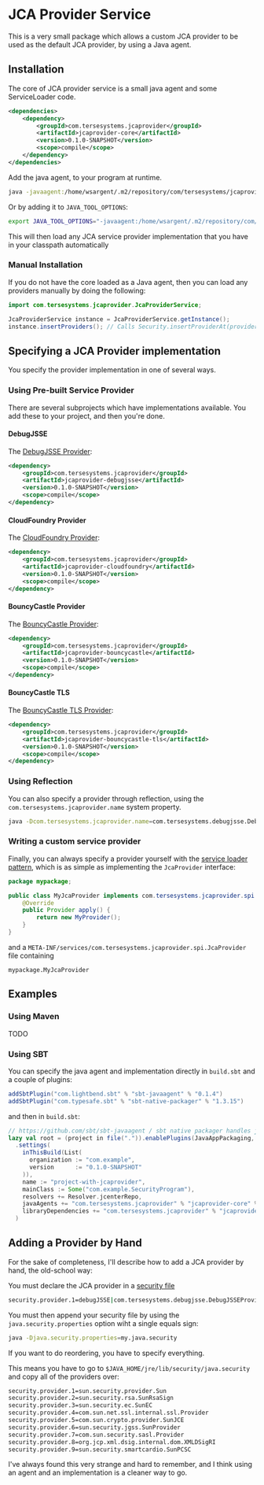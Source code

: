 # JCA Provider Service

This is a very small package which allows a custom JCA provider to be used as the default JCA provider, by using a Java agent.

## Installation

The core of JCA provider service is a small java agent and some ServiceLoader code.

```xml
<dependencies>
    <dependency>
        <groupId>com.tersesystems.jcaprovider</groupId>
        <artifactId>jcaprovider-core</artifactId>
        <version>0.1.0-SNAPSHOT</version>
        <scope>compile</scope>
    </dependency>
</dependencies>
```

Add the java agent, to your program at runtime.  

```bash
java -javaagent:/home/wsargent/.m2/repository/com/tersesystems/jcaprovider/jcaprovider-core/0.1.0-SNAPSHOT/jcaprovider-core-0.1.0-SNAPSHOT.jar
```

Or by adding it to `JAVA_TOOL_OPTIONS`:

```bash
export JAVA_TOOL_OPTIONS="-javaagent:/home/wsargent/.m2/repository/com/tersesystems/jcaprovider/jcaprovider-core/0.1.0-SNAPSHOT/jcaprovider-core-0.1.0-SNAPSHOT.jar"
```

This will then load any JCA service provider implementation that you have in your classpath automatically

### Manual Installation

If you do not have the core loaded as a Java agent, then you can load any providers manually by doing the following:

```java
import com.tersesystems.jcaprovider.JcaProviderService;

JcaProviderService instance = JcaProviderService.getInstance();
instance.insertProviders(); // Calls Security.insertProviderAt(provider, 1) for listed providers
```

## Specifying a JCA Provider implementation

You specify the provider implementation in one of several ways. 

### Using Pre-built Service Provider

There are several subprojects which have implementations available.  You add these to your project, and then you're done.

#### DebugJSSE

The [DebugJSSE Provider](https://github.com/tersesystems/debugjsse): 

```xml
<dependency>
    <groupId>com.tersesystems.jcaprovider</groupId>
    <artifactId>jcaprovider-debugjsse</artifactId>
    <version>0.1.0-SNAPSHOT</version>
    <scope>compile</scope>
</dependency>
```

#### CloudFoundry Provider

The [CloudFoundry Provider](https://github.com/cloudfoundry/java-buildpack-security-provider):

```xml
<dependency>
    <groupId>com.tersesystems.jcaprovider</groupId>
    <artifactId>jcaprovider-cloudfoundry</artifactId>
    <version>0.1.0-SNAPSHOT</version>
    <scope>compile</scope>
</dependency>
```

#### BouncyCastle Provider

The [BouncyCastle Provider](https://bouncycastle.org/docs/docs1.5on/org/bouncycastle/jce/provider/BouncyCastleProvider.html):

```xml
<dependency>
    <groupId>com.tersesystems.jcaprovider</groupId>
    <artifactId>jcaprovider-bouncycastle</artifactId>
    <version>0.1.0-SNAPSHOT</version>
    <scope>compile</scope>
</dependency>
```

#### BouncyCastle TLS

The [BouncyCastle TLS Provider](https://www.bouncycastle.org/docs/tlsdocs1.5on/org/bouncycastle/jsse/provider/BouncyCastleJsseProvider.html):

```xml
<dependency>
    <groupId>com.tersesystems.jcaprovider</groupId>
    <artifactId>jcaprovider-bouncycastle-tls</artifactId>
    <version>0.1.0-SNAPSHOT</version>
    <scope>compile</scope>
</dependency>
```

### Using Reflection

You can also specify a provider through reflection, using the `com.tersesystems.jcaprovider.name` system property.

```bash
java -Dcom.tersesystems.jcaprovider.name=com.tersesystems.debugjsse.DebugJSSEProvider
```

### Writing a custom service provider

Finally, you can always specify a provider yourself with the [service loader pattern](https://docs.oracle.com/javase/tutorial/ext/basics/spi.html), which is as simple as implementing the `JcaProvider` interface:

```java
package mypackage;

public class MyJcaProvider implements com.tersesystems.jcaprovider.spi.JcaProvider {
    @Override
    public Provider apply() {
        return new MyProvider();
    }
}
```

and a `META-INF/services/com.tersesystems.jcaprovider.spi.JcaProvider` file containing

```
mypackage.MyJcaProvider
```

## Examples

### Using Maven

TODO

### Using SBT

You can specify the java agent and implementation directly in `build.sbt` and a couple of plugins:

```scala
addSbtPlugin("com.lightbend.sbt" % "sbt-javaagent" % "0.1.4")
addSbtPlugin("com.typesafe.sbt" % "sbt-native-packager" % "1.3.15")
```

and then in `build.sbt`:

```scala
// https://github.com/sbt/sbt-javaagent / sbt native packager handles java agent packaging
lazy val root = (project in file(".")).enablePlugins(JavaAppPackaging, JavaAgent)
  .settings(
    inThisBuild(List(
      organization := "com.example",
      version      := "0.1.0-SNAPSHOT"
    )),
    name := "project-with-jcaprovider",
    mainClass := Some("com.example.SecurityProgram"),
    resolvers += Resolver.jcenterRepo,
    javaAgents += "com.tersesystems.jcaprovider" % "jcaprovider-core" % "1.0-SNAPSHOT" % "dist;compile;test",
    libraryDependencies += "com.tersesystems.jcaprovider" % "jcaprovider-debugjsse" % "1.0-SNAPSHOT" // use debugjsse as the implementation
  )
```

## Adding a Provider by Hand

For the sake of completeness, I'll describe how to add a JCA provider by hand, the old-school way:

You must declare the JCA provider in a [security file](https://docs.oracle.com/javase/9/security/java-secure-socket-extension-jsse-reference-guide.htm#JSSEC-GUID-59723547-D466-44C9-B066-EC5098B508E6)

```bash
security.provider.1=debugJSSE|com.tersesystems.debugjsse.DebugJSSEProvider
```

You must then append your security file by using the `java.security.properties` option wiht a single equals sign:

```bash
java -Djava.security.properties=my.java.security
```

If you want to do reordering, you have to specify everything.

This means you have to go to `$JAVA_HOME/jre/lib/security/java.security` and copy all of the providers over:

```bash
security.provider.1=sun.security.provider.Sun
security.provider.2=sun.security.rsa.SunRsaSign
security.provider.3=sun.security.ec.SunEC
security.provider.4=com.sun.net.ssl.internal.ssl.Provider
security.provider.5=com.sun.crypto.provider.SunJCE
security.provider.6=sun.security.jgss.SunProvider
security.provider.7=com.sun.security.sasl.Provider
security.provider.8=org.jcp.xml.dsig.internal.dom.XMLDSigRI
security.provider.9=sun.security.smartcardio.SunPCSC
```

I've always found this very strange and hard to remember, and I think using an agent and an implementation is a cleaner way to go.